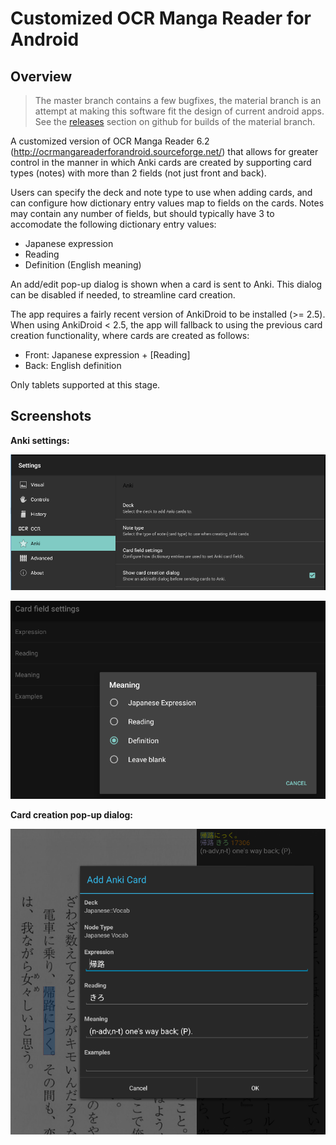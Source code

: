 Customized OCR Manga Reader for Android
=======================================

Overview
---------

> The master branch contains a few bugfixes, the material branch is
> an attempt at making this software fit the design of current android apps.
> See the [releases](../../releases) section on github for builds of the material branch.

A customized version of OCR Manga Reader 6.2 (http://ocrmangareaderforandroid.sourceforge.net/)
that allows for greater control in the manner in which Anki cards are created by 
supporting card types (notes) with more than 2 fields (not just front and back).

Users can specify the deck and note type to use when adding cards, and can
configure how dictionary entry values  map to fields on the cards. Notes may
contain any number of fields, but should typically have 3 to accomodate the
following dictionary entry values:

* Japanese expression
* Reading
* Definition (English meaning)

An add/edit pop-up dialog is shown when a card is sent to Anki. This dialog can
be disabled if needed, to streamline card creation.

The app requires a fairly recent version of AnkiDroid to be installed (>= 2.5).
When using AnkiDroid < 2.5, the app will fallback to using the previous card
creation functionality, where cards are created as follows:

* Front: Japanese expression + [Reading]
* Back: English definition

Only tablets supported at this stage.


Screenshots
-----------

**Anki settings:**

![Anki settings screenshot 1](doc/anki_settings_screenshot_1.png)

![Anki settings screenshot 2](doc/anki_settings_screenshot_2.png)


**Card creation pop-up dialog:**

![Card creation dialog screenshot](doc/anki_dialog.png)

